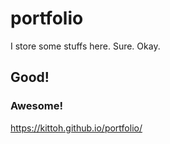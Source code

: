 # portfolio

I store some stuffs here.
Sure.
Okay.

## Good!

### Awesome!

https://kittoh.github.io/portfolio/
